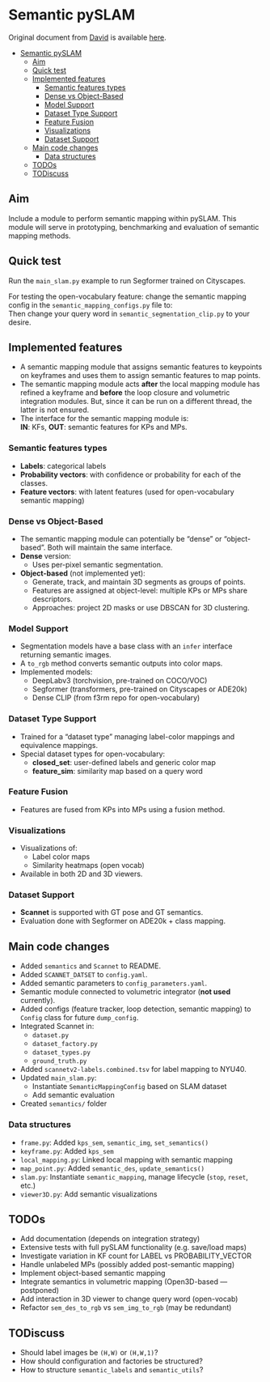 # Semantic pySLAM

Original document from [David](https://github.com/dvdmc) is available [here](https://docs.google.com/document/d/1MpLvLVx35Sr9fh6W-YcUlRjWY3dvww4ROGqWeOI_J_8/edit?tab=t.0#heading=h.65ibkflchz2i).


<!-- TOC -->

- [Semantic pySLAM](#semantic-pyslam)
  - [Aim](#aim)
  - [Quick test](#quick-test)
  - [Implemented features](#implemented-features)
    - [Semantic features types](#semantic-features-types)
    - [Dense vs Object-Based](#dense-vs-object-based)
    - [Model Support](#model-support)
    - [Dataset Type Support](#dataset-type-support)
    - [Feature Fusion](#feature-fusion)
    - [Visualizations](#visualizations)
    - [Dataset Support](#dataset-support)
  - [Main code changes](#main-code-changes)
    - [Data structures](#data-structures)
  - [TODOs](#todos)
  - [TODiscuss](#todiscuss)

<!-- /TOC -->


## Aim

Include a module to perform semantic mapping within pySLAM. This module will serve in prototyping, benchmarking and evaluation of semantic mapping methods.

## Quick test

Run the `main_slam.py` example to run Segformer trained on Cityscapes.

For testing the open-vocabulary feature: change the semantic mapping config in the `semantic_mapping_configs.py` file to:  
Then change your query word in `semantic_segmentation_clip.py` to your desire.

## Implemented features

- A semantic mapping module that assigns semantic features to keypoints on keyframes and uses them to assign semantic features to map points.
- The semantic mapping module acts **after** the local mapping module has refined a keyframe and **before** the loop closure and volumetric integration modules. But, since it can be run on a different thread, the latter is not ensured.
- The interface for the semantic mapping module is:  
  **IN**: KFs, **OUT**: semantic features for KPs and MPs.

### Semantic features types

- **Labels**: categorical labels  
- **Probability vectors**: with confidence or probability for each of the classes.  
- **Feature vectors**: with latent features (used for open-vocabulary semantic mapping)

### Dense vs Object-Based

- The semantic mapping module can potentially be “dense” or “object-based”. Both will maintain the same interface.
- **Dense** version:
  - Uses per-pixel semantic segmentation.
- **Object-based** (not implemented yet):
  - Generate, track, and maintain 3D segments as groups of points.
  - Features are assigned at object-level: multiple KPs or MPs share descriptors.
  - Approaches: project 2D masks or use DBSCAN for 3D clustering.

### Model Support

- Segmentation models have a base class with an `infer` interface returning semantic images.
- A `to_rgb` method converts semantic outputs into color maps.
- Implemented models:
  - DeepLabv3 (torchvision, pre-trained on COCO/VOC)
  - Segformer (transformers, pre-trained on Cityscapes or ADE20k)
  - Dense CLIP (from f3rm repo for open-vocabulary)

### Dataset Type Support

- Trained for a “dataset type” managing label-color mappings and equivalence mappings.
- Special dataset types for open-vocabulary:
  - **closed_set**: user-defined labels and generic color map
  - **feature_sim**: similarity map based on a query word

### Feature Fusion

- Features are fused from KPs into MPs using a fusion method.

### Visualizations

- Visualizations of:
  - Label color maps
  - Similarity heatmaps (open vocab)
- Available in both 2D and 3D viewers.

### Dataset Support

- **Scannet** is supported with GT pose and GT semantics.
- Evaluation done with Segformer on ADE20k + class mapping.

## Main code changes

- Added `semantics` and `Scannet` to README.
- Added `SCANNET_DATSET` to `config.yaml`.
- Added semantic parameters to `config_parameters.yaml`.
- Semantic module connected to volumetric integrator (**not used** currently).
- Added configs (feature tracker, loop detection, semantic mapping) to `Config` class for future `dump_config`.
- Integrated Scannet in:
  - `dataset.py`
  - `dataset_factory.py`
  - `dataset_types.py`
  - `ground_truth.py`
- Added `scannetv2-labels.combined.tsv` for label mapping to NYU40.
- Updated `main_slam.py`:
  - Instantiate `SemanticMappingConfig` based on SLAM dataset
  - Add semantic evaluation
- Created `semantics/` folder

### Data structures

- `frame.py`: Added `kps_sem`, `semantic_img`, `set_semantics()`
- `keyframe.py`: Added `kps_sem`
- `local_mapping.py`: Linked local mapping with semantic mapping
- `map_point.py`: Added `semantic_des`, `update_semantics()`
- `slam.py`: Instantiate `semantic_mapping`, manage lifecycle (`stop`, `reset`, etc.)
- `viewer3D.py`: Add semantic visualizations

## TODOs

- Add documentation (depends on integration strategy)
- Extensive tests with full pySLAM functionality (e.g. save/load maps)
- Investigate variation in KF count for LABEL vs PROBABILITY_VECTOR
- Handle unlabeled MPs (possibly added post-semantic mapping)
- Implement object-based semantic mapping
- Integrate semantics in volumetric mapping (Open3D-based — postponed)
- Add interaction in 3D viewer to change query word (open-vocab)
- Refactor `sem_des_to_rgb` vs `sem_img_to_rgb` (may be redundant)

## TODiscuss

- Should label images be `(H,W)` or `(H,W,1)`?
- How should configuration and factories be structured?
- How to structure `semantic_labels` and `semantic_utils`?
